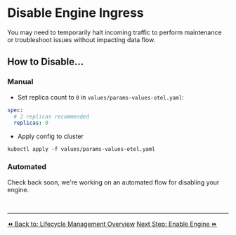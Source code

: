 # Disable Engine Ingress

You may need to temporarily halt incoming traffic to perform maintenance or troubleshoot issues without impacting data flow.

## How to Disable...

### Manual

- Set replica count to `0` in `values/params-values-otel.yaml`:

```yaml
spec:
  # 2 replicas recommended
  replicas: 0
```
- Apply config to cluster

<!-- this doesn't work - must fix -->
`kubectl apply -f values/params-values-otel.yaml`


### Automated

Check back soon, we're working on an automated flow for disabling your engine.

<!--
TODO: make a target for an automated flow
1. Apply the configuration to disable ingress using `kubectl apply -f disable-ingress.yaml`.
2. Verify that incoming traffic no longer reaches the cluster, confirming that data flow has stopped. -->

<br />

----
<span class="left"><a href="./overview.md">⏪ Back to: Lifecycle Management Overview</a></span>
<span class="right"><a href="./enable-engine.md">Next Step:  Enable Engine ⏩</a></span>
